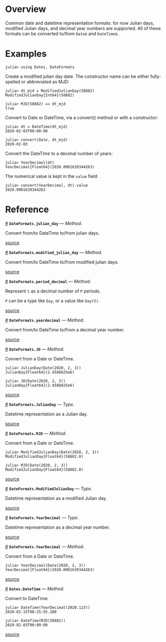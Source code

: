 
<a id='Overview'></a>

<a id='Overview-1'></a>

# Overview


Common date and datetime representation formats: for now Julian days, modified Julian days, and decimal year numbers are supported. All of these formats can be converted to/from `Date`s and `DateTime`s.


<a id='Examples'></a>

<a id='Examples-1'></a>

# Examples


```julia-repl
julia> using Dates, DateFormats
```


Create a modified julian day date. The constructor name can be either fully-spelled or abbreviated as MJD:


```julia-repl
julia> dt_mjd = ModifiedJulianDay(58882)
ModifiedJulianDay{Int64}(58882)

julia> MJD(58882) == dt_mjd
true
```


Convert to Date or DateTime, via a convert() method or with a constructor:


```julia-repl
julia> dt = DateTime(dt_mjd)
2020-02-03T00:00:00

julia> convert(Date, dt_mjd)
2020-02-03
```


Convert the DateTime to a decimal number of years:


```julia-repl
julia> YearDecimal(dt)
YearDecimal{Float64}(2020.0901639344263)
```


The numerical value is kept in the `value` field:


```julia-repl
julia> convert(YearDecimal, dt).value
2020.0901639344263
```


<a id='Reference'></a>

<a id='Reference-1'></a>

# Reference

<a id='DateFormats.julian_day-Tuple{Union{Date, DateTime}}' href='#DateFormats.julian_day-Tuple{Union{Date, DateTime}}'>#</a>
**`DateFormats.julian_day`** &mdash; *Method*.



Convert from/to DateTime to/from julian days. 


<a target='_blank' href='https://github.com/aplavin/DateFormats.jl/blob/a19ce1fc493bdacffead886feec24c6104c9b43f/src/DateFormats.jl#L94' class='documenter-source'>source</a><br>

<a id='DateFormats.modified_julian_day-Tuple{Union{Date, DateTime}}' href='#DateFormats.modified_julian_day-Tuple{Union{Date, DateTime}}'>#</a>
**`DateFormats.modified_julian_day`** &mdash; *Method*.



Convert from/to DateTime to/from modified julian days. 


<a target='_blank' href='https://github.com/aplavin/DateFormats.jl/blob/a19ce1fc493bdacffead886feec24c6104c9b43f/src/DateFormats.jl#L89' class='documenter-source'>source</a><br>

<a id='DateFormats.period_decimal-Tuple{Type{var"#s5"} where var"#s5"<:Union{Dates.CompoundPeriod, DatePeriod, TimePeriod}, Union{Dates.CompoundPeriod, DatePeriod, TimePeriod}}' href='#DateFormats.period_decimal-Tuple{Type{var"#s5"} where var"#s5"<:Union{Dates.CompoundPeriod, DatePeriod, TimePeriod}, Union{Dates.CompoundPeriod, DatePeriod, TimePeriod}}'>#</a>
**`DateFormats.period_decimal`** &mdash; *Method*.



Represent `t` as a decimal number of `P` periods.

`P` can be a type like `Day`, or a value like `Day(5)`. 


<a target='_blank' href='https://github.com/aplavin/DateFormats.jl/blob/a19ce1fc493bdacffead886feec24c6104c9b43f/src/DateFormats.jl#L121-L124' class='documenter-source'>source</a><br>

<a id='DateFormats.yeardecimal-Tuple{Union{Date, DateTime}}' href='#DateFormats.yeardecimal-Tuple{Union{Date, DateTime}}'>#</a>
**`DateFormats.yeardecimal`** &mdash; *Method*.



Convert from/to DateTime to/from a decimal year number. 


<a target='_blank' href='https://github.com/aplavin/DateFormats.jl/blob/a19ce1fc493bdacffead886feec24c6104c9b43f/src/DateFormats.jl#L111' class='documenter-source'>source</a><br>

<a id='DateFormats.JD-Tuple{Date}' href='#DateFormats.JD-Tuple{Date}'>#</a>
**`DateFormats.JD`** &mdash; *Method*.



Convert from a Date or DateTime.

```julia-repl
julia> JulianDay(Date(2020, 2, 3))
JulianDay{Float64}(2.4588825e6)

julia> JD(Date(2020, 2, 3))
JulianDay{Float64}(2.4588825e6)
```


<a target='_blank' href='https://github.com/aplavin/DateFormats.jl/blob/a19ce1fc493bdacffead886feec24c6104c9b43f/src/DateFormats.jl#L39-L49' class='documenter-source'>source</a><br>

<a id='DateFormats.JulianDay' href='#DateFormats.JulianDay'>#</a>
**`DateFormats.JulianDay`** &mdash; *Type*.



Datetime representation as a Julian day.


<a target='_blank' href='https://github.com/aplavin/DateFormats.jl/blob/a19ce1fc493bdacffead886feec24c6104c9b43f/src/DateFormats.jl#L14' class='documenter-source'>source</a><br>

<a id='DateFormats.MJD-Tuple{Date}' href='#DateFormats.MJD-Tuple{Date}'>#</a>
**`DateFormats.MJD`** &mdash; *Method*.



Convert from a Date or DateTime.

```julia-repl
julia> ModifiedJulianDay(Date(2020, 2, 3))
ModifiedJulianDay{Float64}(58882.0)

julia> MJD(Date(2020, 2, 3))
ModifiedJulianDay{Float64}(58882.0)
```


<a target='_blank' href='https://github.com/aplavin/DateFormats.jl/blob/a19ce1fc493bdacffead886feec24c6104c9b43f/src/DateFormats.jl#L52-L62' class='documenter-source'>source</a><br>

<a id='DateFormats.ModifiedJulianDay' href='#DateFormats.ModifiedJulianDay'>#</a>
**`DateFormats.ModifiedJulianDay`** &mdash; *Type*.



Datetime representation as a modified Julian day.


<a target='_blank' href='https://github.com/aplavin/DateFormats.jl/blob/a19ce1fc493bdacffead886feec24c6104c9b43f/src/DateFormats.jl#L20' class='documenter-source'>source</a><br>

<a id='DateFormats.YearDecimal' href='#DateFormats.YearDecimal'>#</a>
**`DateFormats.YearDecimal`** &mdash; *Type*.



Datetime representation as a decimal year number.


<a target='_blank' href='https://github.com/aplavin/DateFormats.jl/blob/a19ce1fc493bdacffead886feec24c6104c9b43f/src/DateFormats.jl#L26' class='documenter-source'>source</a><br>

<a id='DateFormats.YearDecimal-Tuple{Union{Date, DateTime}}' href='#DateFormats.YearDecimal-Tuple{Union{Date, DateTime}}'>#</a>
**`DateFormats.YearDecimal`** &mdash; *Method*.



Convert from a Date or DateTime.

```julia-repl
julia> YearDecimal(Date(2020, 2, 3))
YearDecimal{Float64}(2020.0901639344263)
```


<a target='_blank' href='https://github.com/aplavin/DateFormats.jl/blob/a19ce1fc493bdacffead886feec24c6104c9b43f/src/DateFormats.jl#L65-L72' class='documenter-source'>source</a><br>

<a id='Dates.DateTime-Tuple{JulianDay}' href='#Dates.DateTime-Tuple{JulianDay}'>#</a>
**`Dates.DateTime`** &mdash; *Method*.



Convert to DateTime.

```julia-repl
julia> DateTime(YearDecimal(2020.123))
2020-02-15T00:25:55.200

julia> DateTime(MJD(58882))
2020-02-03T00:00:00
```


<a target='_blank' href='https://github.com/aplavin/DateFormats.jl/blob/a19ce1fc493bdacffead886feec24c6104c9b43f/src/DateFormats.jl#L74-L84' class='documenter-source'>source</a><br>

